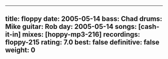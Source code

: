 
---
title: floppy
date: 2005-05-14
bass:	Chad
drums:	Mike
guitar:	Rob
day: 2005-05-14
songs: [cash-it-in]
mixes: [hoppy-mp3-216]
recordings: floppy-215
rating: 7.0
best: false
definitive: false
weight: 0
---

